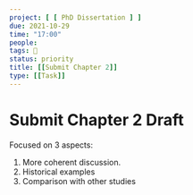 ```yaml
---
project: [ [ PhD Dissertation ] ]
due: 2021-10-29
time: "17:00"
people:
tags: 🧨
status: priority
title: [[Submit Chapter 2]]
type: [[Task]]
---
```


# Submit Chapter 2 Draft

Focused on 3 aspects:

1. More coherent discussion.
2. Historical examples
3. Comparison with other studies